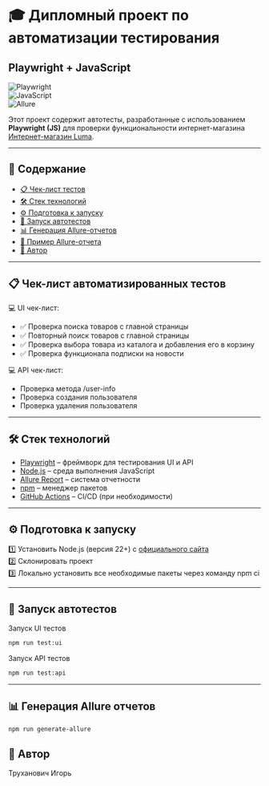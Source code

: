 # 🎓 Дипломный проект по автоматизации тестирования 
## **Playwright + JavaScript**  

![Playwright](https://img.shields.io/badge/Framework-Playwright-green)  
![JavaScript](https://img.shields.io/badge/Language-JavaScript-yellow)  
![Allure](https://img.shields.io/badge/Report-Allure-blue)  

Этот проект содержит автотесты, разработанные с использованием **Playwright (JS)** для проверки функциональности интернет-магазина [Интернет-магазин Luma](https://magento.softwaretestingboard.com/).  

---

## 📌 Содержание

- [📋 Чек-лист тестов](#cases)  
- [🛠️ Стек технологий](#stack)  
- [⚙️ Подготовка к запуску](#setup)  
- [🚀 Запуск автотестов](#autotests)  
- [📊 Генерация Allure-отчетов](#generateAllureReport)  
- [📑 Пример Allure-отчета](#allureReport)  
- [👤 Автор](#author)

---

<a id="cases"></a>

## 📋 Чек-лист автоматизированных тестов

💻 UI чек-лист:
- ✅ Проверка поиска товаров с главной страницы  
- ✅ Повторный поиск товаров с главной страницы  
- ✅ Проверка выбора товара из каталога и добавления его в корзину  
- ✅ Проверка функционала подписки на новости  

💻 API чек-лист:
- Проверка метода /user-info
- Проверка создания пользователя
- Проверка удаления пользователя

---

<a id="stack"></a>

## 🛠️ Стек технологий

- [Playwright](https://playwright.dev/) – фреймворк для тестирования UI и API  
- [Node.js](https://nodejs.org/) – среда выполнения JavaScript  
- [Allure Report](https://docs.qameta.io/allure/) – система отчетности  
- [npm](https://www.npmjs.com/) – менеджер пакетов  
- [GitHub Actions](https://github.com/features/actions) – CI/CD (при необходимости)

---
<a id="setup"></a>

## ⚙️ Подготовка к запуску

1️⃣ Установить Node.js (версия 22+) с [официального сайта](https://nodejs.org/)  
2️⃣ Склонировать проект  
3️⃣ Локально установить все необходимые пакеты через команду npm ci  

---

<a id="autotests"></a>

## 🚀 Запуск автотестов

Запуск UI тестов
```bash
npm run test:ui
```

Запуск API тестов
```bash
npm run test:api
```

---

<a id="generateAllureReport"></a>

## 📊 Генерация Allure отчетов

```bash
npm run generate-allure
```

<a id="author"></a>

## 👤 Автор 

Труханович Игорь

